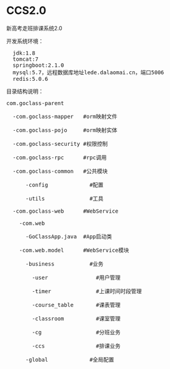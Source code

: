 # CCS2.0
新高考走班排课系统2.0

开发系统环境：
<pre>
  jdk:1.8
  tomcat:7
  springboot:2.1.0
  mysql:5.7，远程数据库地址lede.dalaomai.cn，端口5006
  redis:5.0.6
</pre>

目录结构说明：
<pre>
com.goclass-parent</br>
  -com.goclass-mapper   #orm映射文件</br>
  -com.goclass-pojo     #orm映射实体</br>
  -com.goclass-security #权限控制</br>
  -com.goclass-rpc      #rpc调用</br>
  -com.goclass-common   #公共模块</br>
      -config             #配置</br>
      -utils              #工具</br>
  -com.goclass-web      #WebService</br>
    -com.web</br>
      -GoClassApp.java  #App启动类</br> 
    -com.web.model      #WebService模块</br>
      -business           #业务</br>
        -user               #用户管理</br>
        -timer              #上课时间时段管理</br>
        -course_table       #课表管理</br>
        -classroom          #课室管理</br>
        -cg                 #分班业务</br>
        -ccs                #排课业务</br>
      -global             #全局配置
</pre>
